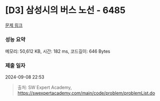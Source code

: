 # [D3] 삼성시의 버스 노선 - 6485 

[문제 링크](https://swexpertacademy.com/main/code/problem/problemDetail.do?contestProbId=AWczm7QaACgDFAWn) 

### 성능 요약

메모리: 50,612 KB, 시간: 182 ms, 코드길이: 646 Bytes

### 제출 일자

2024-09-08 22:53



> 출처: SW Expert Academy, https://swexpertacademy.com/main/code/problem/problemList.do